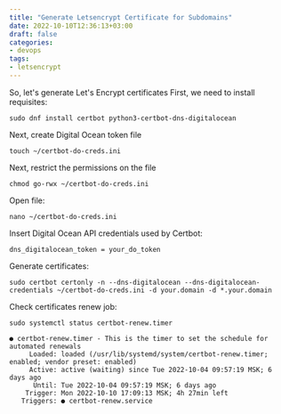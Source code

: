 ```yaml
---
title: "Generate Letsencrypt Certificate for Subdomains"
date: 2022-10-10T12:36:13+03:00
draft: false
categories:
- devops
tags:
- letsencrypt
---
```

<!--more--> 
So, let's generate Let's Encrypt certificates
First, we need to install requisites:
```
sudo dnf install certbot python3-certbot-dns-digitalocean
```
Next, create Digital Ocean token file
```
touch ~/certbot-do-creds.ini
```

Next, restrict the permissions on the file

```
chmod go-rwx ~/certbot-do-creds.ini
```
Open file:
```
nano ~/certbot-do-creds.ini
```
Insert Digital Ocean API credentials used by Certbot:

`dns_digitalocean_token = your_do_token`

Generate certificates:
```
sudo certbot certonly -n --dns-digitalocean --dns-digitalocean-credentials ~/certbot-do-creds.ini -d your.domain -d *.your.domain
```
Check certificates renew job:

```
sudo systemctl status certbot-renew.timer  

● certbot-renew.timer - This is the timer to set the schedule for automated renewals
     Loaded: loaded (/usr/lib/systemd/system/certbot-renew.timer; enabled; vendor preset: enabled)
     Active: active (waiting) since Tue 2022-10-04 09:57:19 MSK; 6 days ago
      Until: Tue 2022-10-04 09:57:19 MSK; 6 days ago
    Trigger: Mon 2022-10-10 17:09:13 MSK; 4h 27min left
   Triggers: ● certbot-renew.service
```
